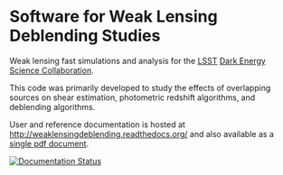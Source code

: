 Software for Weak Lensing Deblending Studies
============================================

Weak lensing fast simulations and analysis for the [LSST](http://www.lsst.org/lsst/) [Dark Energy Science Collaboration](http://www.lsst-desc.org/).

This code was primarily developed to study the effects of overlapping sources on shear estimation,
photometric redshift algorithms, and deblending algorithms.

User and reference documentation is hosted at http://weaklensingdeblending.readthedocs.org/ and also available as a [single pdf document](https://readthedocs.org/projects/weaklensingdeblending/downloads/pdf/latest/).

[![Documentation Status](https://readthedocs.org/projects/weaklensingdeblending/badge/?version=latest)](https://readthedocs.org/projects/weaklensingdeblending/?badge=latest)
